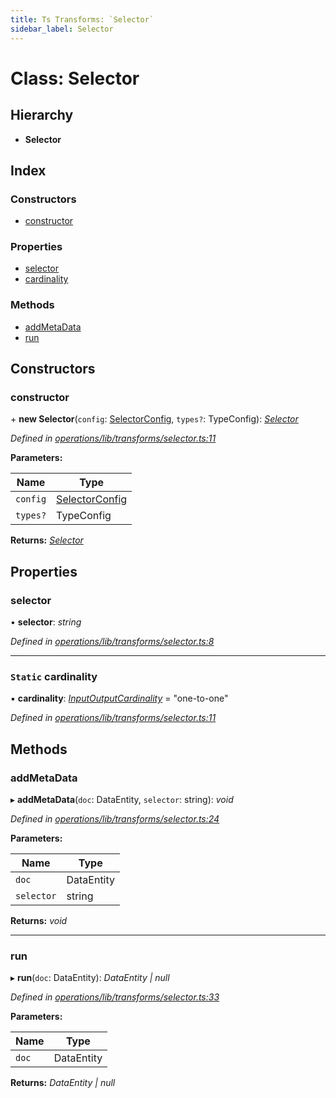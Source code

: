 ```yaml
---
title: Ts Transforms: `Selector`
sidebar_label: Selector
---
```


# Class: Selector

## Hierarchy

* **Selector**

## Index

### Constructors

* [constructor](selector.md#constructor)

### Properties

* [selector](selector.md#selector)
* [cardinality](selector.md#static-cardinality)

### Methods

* [addMetaData](selector.md#addmetadata)
* [run](selector.md#run)

## Constructors

###  constructor

\+ **new Selector**(`config`: [SelectorConfig](../interfaces/selectorconfig.md), `types?`: TypeConfig): *[Selector](selector.md)*

*Defined in [operations/lib/transforms/selector.ts:11](https://github.com/terascope/teraslice/blob/d2d877b60/packages/ts-transforms/src/operations/lib/transforms/selector.ts#L11)*

**Parameters:**

Name | Type |
------ | ------ |
`config` | [SelectorConfig](../interfaces/selectorconfig.md) |
`types?` | TypeConfig |

**Returns:** *[Selector](selector.md)*

## Properties

###  selector

• **selector**: *string*

*Defined in [operations/lib/transforms/selector.ts:8](https://github.com/terascope/teraslice/blob/d2d877b60/packages/ts-transforms/src/operations/lib/transforms/selector.ts#L8)*

___

### `Static` cardinality

▪ **cardinality**: *[InputOutputCardinality](../overview.md#inputoutputcardinality)* = "one-to-one"

*Defined in [operations/lib/transforms/selector.ts:11](https://github.com/terascope/teraslice/blob/d2d877b60/packages/ts-transforms/src/operations/lib/transforms/selector.ts#L11)*

## Methods

###  addMetaData

▸ **addMetaData**(`doc`: DataEntity, `selector`: string): *void*

*Defined in [operations/lib/transforms/selector.ts:24](https://github.com/terascope/teraslice/blob/d2d877b60/packages/ts-transforms/src/operations/lib/transforms/selector.ts#L24)*

**Parameters:**

Name | Type |
------ | ------ |
`doc` | DataEntity |
`selector` | string |

**Returns:** *void*

___

###  run

▸ **run**(`doc`: DataEntity): *DataEntity | null*

*Defined in [operations/lib/transforms/selector.ts:33](https://github.com/terascope/teraslice/blob/d2d877b60/packages/ts-transforms/src/operations/lib/transforms/selector.ts#L33)*

**Parameters:**

Name | Type |
------ | ------ |
`doc` | DataEntity |

**Returns:** *DataEntity | null*
